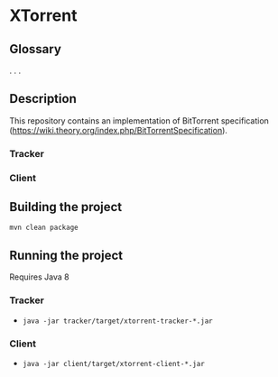 # XTorrent

## Glossary

. . .

## Description

This repository contains an implementation of BitTorrent specification (https://wiki.theory.org/index.php/BitTorrentSpecification).

### Tracker


### Client

## Building the project

`mvn clean package`

## Running the project

Requires Java 8

### Tracker
* `java -jar tracker/target/xtorrent-tracker-*.jar`
### Client
* `java -jar client/target/xtorrent-client-*.jar`